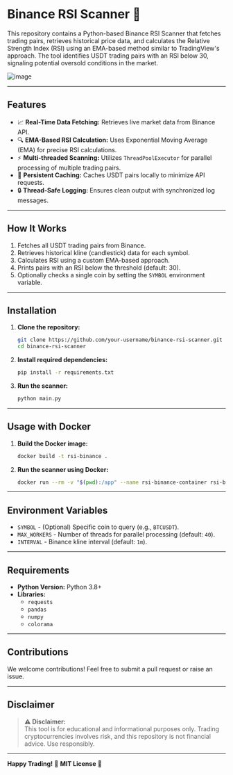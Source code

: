 
# Binance RSI Scanner 🚀

This repository contains a Python-based Binance RSI Scanner that fetches trading pairs, retrieves historical price data, and calculates the Relative Strength Index (RSI) using an EMA-based method similar to TradingView's approach. The tool identifies USDT trading pairs with an RSI below 30, signaling potential oversold conditions in the market.

![image](https://github.com/user-attachments/assets/49527be9-ccfa-4805-b79c-6ba348d4e835)

---

## **Features**
- 📈 **Real-Time Data Fetching:** Retrieves live market data from Binance API.
- 🔍 **EMA-Based RSI Calculation:** Uses Exponential Moving Average (EMA) for precise RSI calculations.
- ⚡ **Multi-threaded Scanning:** Utilizes `ThreadPoolExecutor` for parallel processing of multiple trading pairs.
- 💾 **Persistent Caching:** Caches USDT pairs locally to minimize API requests.
- 🔒 **Thread-Safe Logging:** Ensures clean output with synchronized log messages.

---

## **How It Works**
1. Fetches all USDT trading pairs from Binance.
2. Retrieves historical kline (candlestick) data for each symbol.
3. Calculates RSI using a custom EMA-based approach.
4. Prints pairs with an RSI below the threshold (default: 30).
5. Optionally checks a single coin by setting the `SYMBOL` environment variable.

---

## **Installation**
1. **Clone the repository:**
   ```bash
   git clone https://github.com/your-username/binance-rsi-scanner.git
   cd binance-rsi-scanner
   ```

2. **Install required dependencies:**
   ```bash
   pip install -r requirements.txt
   ```

3. **Run the scanner:**
   ```bash
   python main.py
   ```

---

## **Usage with Docker**
1. **Build the Docker image:**
   ```bash
   docker build -t rsi-binance .
   ```

2. **Run the scanner using Docker:**
   ```bash
   docker run --rm -v "$(pwd):/app" --name rsi-binance-container rsi-binance python /app/main.py
   ```

---

## **Environment Variables**
- `SYMBOL` - (Optional) Specific coin to query (e.g., `BTCUSDT`).
- `MAX_WORKERS` - Number of threads for parallel processing (default: `40`).
- `INTERVAL` - Binance kline interval (default: `1m`).

---

## **Requirements**
- **Python Version:** Python 3.8+
- **Libraries:** 
  - `requests`
  - `pandas`
  - `numpy`
  - `colorama`

---

## **Contributions**
We welcome contributions! Feel free to submit a pull request or raise an issue.

---

## **Disclaimer**
> **⚠️ Disclaimer:**  
> This tool is for educational and informational purposes only. Trading cryptocurrencies involves risk, and this repository is not financial advice. Use responsibly.

---

**Happy Trading!** 🚀 **MIT License** 📄 

